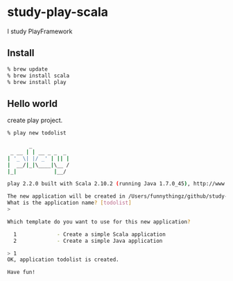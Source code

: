 study-play-scala
================

I study PlayFramework

## Install

```sh
% brew update
% brew install scala
% brew install play
```

## Hello world

create play project.

```sh
% play new todolist

       _
 _ __ | | __ _ _  _
| '_ \| |/ _' | || |
|  __/|_|\____|\__ /
|_|            |__/

play 2.2.0 built with Scala 2.10.2 (running Java 1.7.0_45), http://www.playframework.com

The new application will be created in /Users/funnythingz/github/study-play-scala/todolist
What is the application name? [todolist]
>

Which template do you want to use for this new application?

  1             - Create a simple Scala application
  2             - Create a simple Java application

> 1
OK, application todolist is created.

Have fun!
```

